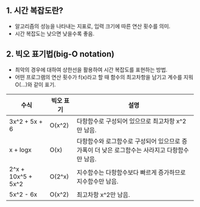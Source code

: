 ## 1. 시간 복잡도란?
- 알고리즘의 성능을 나타내는 지표로, 입력 크기에 따른 연산 횟수를 의미.
- 시간 복잡도는 낮으면 낮을수록 좋음.

## 2. 빅오 표기법(big-O notation)
- 최악의 경우에 대하여 상한선을 활용하여 시간 복잡도를 표현하는 방법.
- 어떤 프로그램의 연산 횟수가 f(x)라고 할 때 함수의 최고차항을 남기고 계수를 지워 O(...)와 같이 표기.

| 수식         | 빅오 표기 | 설명                                               |
|--------------|-----------|----------------------------------------------------|
|3x^2 + 5x + 6 | O(x^2)    | 다항함수로 구성되어 있으므로 최고차항  x^2만 남음. |
| x + logx     | O(x)      | 다항함수와 로그함수로 구성되어 있으므로 증가폭이 더 낮은 로그함수는 사라지고 다항함수만 남음. |
| 2^x + 10x^5 + 5x^2 | O(2^x) | 지수함수는 다항함수보다 빠르게 증가하므로 지수함수만 남음. |
| 5x^2 - 6x    | O(x^2)    | 최고차항 x^2만 남음.                               |
